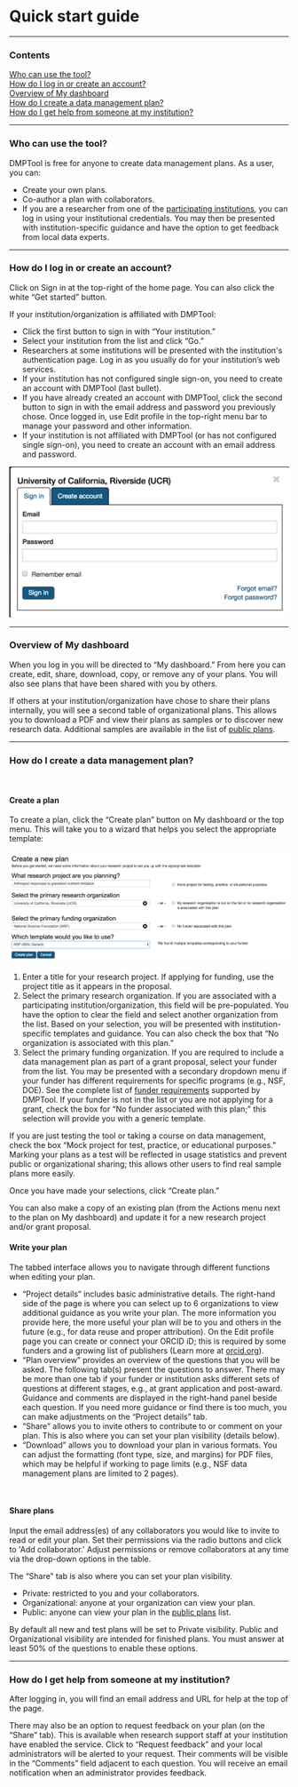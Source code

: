 <h1>Quick start guide</h1>
<hr>

<h3>Contents</h3>

[Who can use the tool?](#who-can-use-the-tool)   
[How do I log in or create an account?](#-how-do-i-log-in-or-create-an-account)   
[Overview of My dashboard](#overview-of-my-dashboard)   
[How do I create a data management plan?](#how-do-i-create-a-data-management-plan)   
[How do I get help from someone at my institution?](#how-do-i-get-help-from-someone-at-my-institution)   
<hr>

<h3 id="who-can-use-the-tool">Who can use the tool?</h3>

DMPTool is free for anyone to create data management plans. As a user, you can:   
<ul>
<li>Create your own plans.</li>
<li>Co-author a plan with collaborators.</li>
<li> If you are a researcher from one of the <a href="https://dmptool.org/public_orgs\" target="_blank">participating institutions</a>, you can log in using your institutional credentials. You may then be presented with institution-specific guidance and have the option to get feedback from local data experts.</li></ul>
<hr>

<h3 id="how-do-i-log-in-or-create-an-account">How do I log in or create an account?</h3>

Click on Sign in at the top-right of the home page. You can also click the white “Get started” button.   

If your institution/organization is affiliated with DMPTool:
<ul>
<li>Click the first button to sign in with “Your institution.”</li>
<li>Select your institution from the list and click “Go.”</li>
<li>Researchers at some institutions will be presented with the institution's authentication page. Log in as you usually do for your institution’s web services.</li>
<li>If your institution has not configured single sign-on, you need to create an account with DMPTool (last bullet).</li>
<li>If you have already created an account with DMPTool, click the second button to sign in with the email address and password you previously chose. Once logged in, use Edit profile in the top-right menu bar to manage your password and other information.</li>
<li>If your institution is not affiliated with DMPTool (or has not configured single sign-on), you need to create an account with an email address and password.</li></ul>

![UCR signin](https://github.com/CDLUC3/dmp/blob/master/docs/quickstartguide/UCR_signin.png?raw=true)

<hr>
  
<h3 id="overview-of-my-dashboard">Overview of My dashboard</h3>

When you log in you will be directed to “My dashboard.” From here you can create, edit, share, download, copy, or remove any of your plans. You will also see plans that have been shared with you by others.    

If others at your institution/organization have chose to share their plans internally, you will see a second table of organizational plans. This allows you to download a PDF and view their plans as samples or to discover new research data. Additional samples are available in the list of <a href="https://dmptool.org/public_plans\" target="_blank">public plans</a>.
<hr> 

<h3 id="how-do-i-create-a-data-management-plan">How do I create a data management plan?</h3>
<br>
<h4>Create a plan</h4>

To create a plan, click the “Create plan” button on My dashboard or the top menu. This will take you to a wizard that helps you select the appropriate template:

![Create plan](https://github.com/CDLUC3/dmp/blob/development/docs/quickstartguide/create_plan.png?raw=true)

<ol type="1">
<li>Enter a title for your research project. If applying for funding, use the project title as it appears in the proposal.</li>
<li>Select the primary research organization. If you are associated with a participating institution/organization, this field will be pre-populated. You have the option to clear the field and select another organization from the list. Based on your selection, you will be presented with institution-specific templates and guidance. You can also check the box that “No organization is associated with this plan.”</li>
<li>Select the primary funding organization. If you are required to include a data management plan as part of a grant proposal, select your funder from the list. You may be presented with a secondary dropdown menu if your funder has different requirements for specific programs (e.g., NSF, DOE). See the complete list of <a href="https://dmptool.org/public_templates\" target="_blank">funder requirements</a> supported by DMPTool. If your funder is not in the list or you are not applying for a grant, check the box for “No funder associated with this plan;” this selection will provide you with a generic template.</li></ol>

If you are just testing the tool or taking a course on data management, check the box “Mock project for test, practice, or educational purposes.” Marking your plans as a test will be reflected in usage statistics and prevent public or organizational sharing; this allows other users to find real sample plans more easily. 

Once you have made your selections, click “Create plan.”

You can also make a copy of an existing plan (from the Actions menu next to the plan on My dashboard) and update it for a new research project and/or grant proposal.
<br>

<h4>Write your plan</h4>

The tabbed interface allows you to navigate through different functions when editing your plan.   
<ul>
<li>“Project details” includes basic administrative details. The right-hand side of the page is where you can select up to 6 organizations to view additional guidance as you write your plan. The more information you provide here, the more useful your plan will be to you and others in the future (e.g., for data reuse and proper attribution). On the Edit profile page you can create or connect your ORCID iD; this is required by some funders and a growing list of publishers (Learn more at <a href="https://orcid.org\" target="_blank">orcid.org</a>).</li>
<li>“Plan overview” provides an overview of the questions that you will be asked.
The following tab(s) present the questions to answer. There may be more than one tab if your funder or institution asks different sets of questions at different stages, e.g., at grant application and post-award. Guidance and comments are displayed in the right-hand panel beside each question. If you need more guidance or find there is too much, you can make adjustments on the “Project details” tab.</li> 
<li>“Share” allows you to invite others to contribute to or comment on your plan. This is also where you can set your plan visibility (details below).</li>
<li>“Download” allows you to download your plan in various formats. You can adjust the formatting (font type, size, and margins) for PDF files, which may be helpful if working to page limits (e.g., NSF data management plans are limited to 2 pages).</li></ul>
<br>

<h4>Share plans</h4>

Input the email address(es) of any collaborators you would like to invite to read or edit your plan. Set their permissions via the radio buttons and click to 'Add collaborator.' Adjust permissions or remove collaborators at any time via the drop-down options in the table.

The “Share” tab is also where you can set your plan visibility.
<ul>
<li>Private: restricted to you and your collaborators.</li>
<li>Organizational: anyone at your organization can view your plan.</li>
<li>Public: anyone can view your plan in the <a href="https://dmptool.org/public_plans\" target="_blank">public plans</a> list.</li></ul>

By default all new and test plans will be set to Private visibility. Public and Organizational visibility are intended for finished plans. You must answer at least 50% of the questions to enable these options. 
<hr> 

<h3 id="how-do-i-get-help-from-someone-at-my-institution">How do I get help from someone at my institution?</h3>

After logging in, you will find an email address and URL for help at the top of the page.   
 
There may also be an option to request feedback on your plan (on the “Share” tab). This is available when research support staff at your institution have enabled the service. Click to “Request feedback” and your local administrators will be alerted to your request. Their comments will be visible in the “Comments” field adjacent to each question. You will receive an email notification when an administrator provides feedback. 


